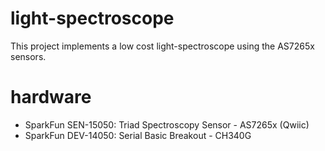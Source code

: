 # light-spectroscope

This project implements a low cost light-spectroscope using the AS7265x sensors.

# hardware

* SparkFun SEN-15050: Triad Spectroscopy Sensor - AS7265x (Qwiic)
* SparkFun DEV-14050: Serial Basic Breakout - CH340G